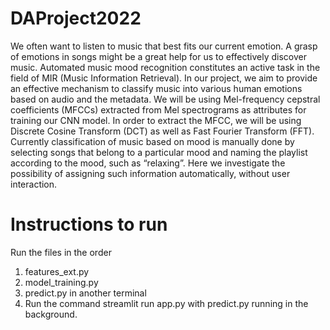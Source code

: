 # DAProject2022

We often want to listen to music that best fits our
current emotion. A grasp of emotions in songs might be a great
help for us to effectively discover music. Automated music
mood recognition constitutes an active task in the field of MIR
(Music Information Retrieval). In our project, we aim to
provide an effective mechanism to classify music into various
human emotions based on audio and the metadata. We will be
using Mel-frequency cepstral coefficients (MFCCs) extracted
from Mel spectrograms as attributes for training our CNN
model. In order to extract the MFCC, we will be using Discrete
Cosine Transform (DCT) as well as Fast Fourier Transform
(FFT). Currently classification of music based on mood is
manually done by selecting songs that belong to a particular
mood and naming the playlist according to the mood, such as
“relaxing”. Here we investigate the possibility of assigning such
information automatically, without user interaction.

# Instructions to run

Run the files in the order
1. features_ext.py
2. model_training.py
3. predict.py in another terminal
4. Run the command streamlit run app.py with predict.py running in the background.
